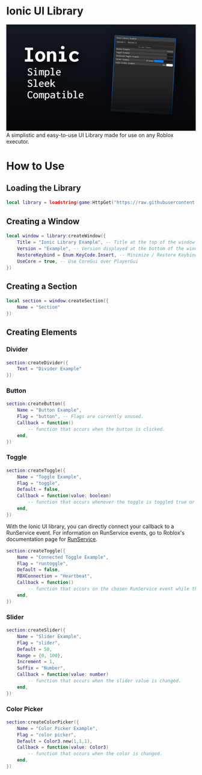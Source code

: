 # Ionic UI Library
![Thumbnail](/images/thumbnail.png)
A simplistic and easy-to-use UI Library made for use on any Roblox executor.

# How to Use

## Loading the Library
```lua
local library = loadstring(game:HttpGet("https://raw.githubusercontent.com/OpposedDev/Ionic/refs/heads/main/source/ioniclibrary.lua"))()
```

## Creating a Window
```lua
local window = library:createWindow({
	Title = "Ionic Library Example", -- Title at the top of the window
	Version = "Example", -- Version displayed at the bottom of the window
	RestoreKeybind = Enum.KeyCode.Insert, -- Minimize / Restore Keybind
	UseCore = true, -- Use CoreGui over PlayerGui
})
```

## Creating a Section
```lua
local section = window:createSection({
	Name = "Section"
})
```

## Creating Elements
### Divider
```lua
section:createDivider({
	Text = "Divider Example"
})
```

### Button
```lua
section:createButton({
	Name = "Button Example",
	Flag = "button", -- Flags are currently unused.
	Callback = function()
		-- function that occurs when the button is clicked.
	end,
})
```

### Toggle
```lua
section:createToggle({
	Name = "Toggle Example",
	Flag = "toggle",
	Default = false,
	Callback = function(value: boolean)
		-- function that occurs whenever the toggle is toggled true or false.
	end,
})
```

With the Ionic UI library, you can directly connect your callback to a RunService event.
For information on RunService events, go to Roblox's documentation page for [RunService](https://create.roblox.com/docs/reference/engine/classes/RunService#Heartbeat).
```lua
section:createToggle({
	Name = "Connected Toggle Example",
	Flag = "runtoggle",
	Default = false,
	RBXConnection = "Heartbeat",
	Callback = function()
		-- function that occurs on the chosen RunService event while the toggle is toggled true
	end,
})
```

### Slider
```lua
section:createSlider({
	Name = "Slider Example",
	Flag = "slider",
	Default = 50,
	Range = {0, 100},
	Increment = 1,
	Suffix = "Number",
	Callback = function(value: number)
		-- function that occurs when the slider value is changed.
	end,
})
```

### Color Picker
```lua
section:createColorPicker({
	Name = "Color Picker Example",
	Flag = "color picker",
	Default = Color3.new(1,1,1),
	Callback = function(value: Color3)
		-- function that occurs when the color is changed.
	end,
})
```
